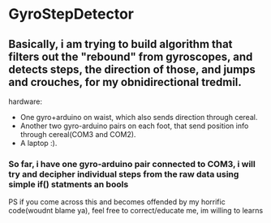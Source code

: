 # GyroStepDetector

## Basically, i am trying to build algorithm that filters out the "rebound" from gyroscopes, and detects steps, the direction of those, and jumps and crouches, for my obnidirectional tredmil.

hardware:

* One gyro+arduino on waist, which also sends direction through cereal.
* Another two gyro-arduino pairs on each foot, that send position info through cereal(COM3 and COM2).
* A laptop :).

### So far, i have one gyro-arduino pair connected to COM3, i will try and decipher individual steps from the raw data using simple if() statments an bools

PS if you come across this and becomes offended by my horrific code(woudnt blame ya), feel free to correct/educate me, im willing to learns
